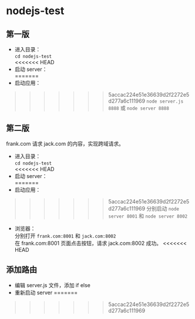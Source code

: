 # nodejs-test

## 第一版
* 进入目录：<br>
`cd nodejs-test`<br>
<<<<<<< HEAD
* 启动 server：<br>
=======
* 启动应用：<br>
>>>>>>> 5accac224e51e36639d2f2272e5d277a6c111969
`node server.js 8888` 或 `node server 8888`<br>

## 第二版
frank.com 请求 jack.com 的内容，实现跨域请求。<br>
* 进入目录：<br>
`cd nodejs-test`<br>
<<<<<<< HEAD
* 启动 server：<br>
=======
* 启动应用：<br>
>>>>>>> 5accac224e51e36639d2f2272e5d277a6c111969
分别启动 `node server 8001` 和 `node server 8002`<br>
* 浏览器：<br>
分别打开 `frank.com:8001` 和 `jack.com:8002`<br>
在 frank.com:8001 页面点击按钮，请求 jack.com:8002 成功。
<<<<<<< HEAD

## 添加路由
* 编辑 server.js 文件，添加 if else<br>
* 重新启动 server
=======
>>>>>>> 5accac224e51e36639d2f2272e5d277a6c111969
